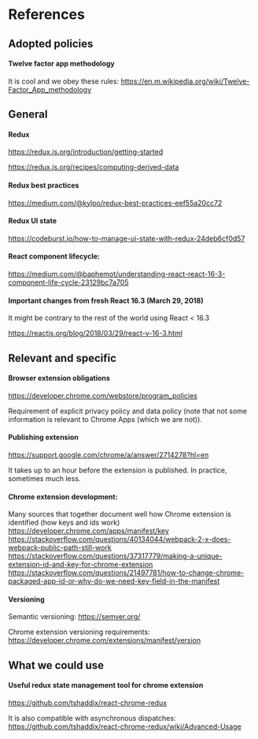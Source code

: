 
# References

## Adopted policies

#### Twelve factor app methodology
It is cool and we obey these rules:
https://en.m.wikipedia.org/wiki/Twelve-Factor_App_methodology


## General

#### Redux
https://redux.js.org/introduction/getting-started

https://redux.js.org/recipes/computing-derived-data

#### Redux best practices
https://medium.com/@kylpo/redux-best-practices-eef55a20cc72

#### Redux UI state
https://codeburst.io/how-to-manage-ui-state-with-redux-24deb6cf0d57

#### React component lifecycle:
https://medium.com/@baphemot/understanding-react-react-16-3-component-life-cycle-23129bc7a705

#### Important changes from fresh React 16.3 (March 29, 2018)
It might be contrary to the rest of the world using React < 16.3

https://reactjs.org/blog/2018/03/29/react-v-16-3.html

## Relevant and specific



#### Browser extension obligations

https://developer.chrome.com/webstore/program_policies

Requirement of explicit privacy policy and data policy
(note that not some information is relevant to Chrome Apps
(which we are not)).




#### Publishing extension
https://support.google.com/chrome/a/answer/2714278?hl=en

It takes up to an hour before the extension is published.
In practice, sometimes much less.




#### Chrome extension development:


Many sources that together document well how Chrome extension is identified (how keys and ids work)
https://developer.chrome.com/apps/manifest/key
https://stackoverflow.com/questions/40134044/webpack-2-x-does-webpack-public-path-still-work
https://stackoverflow.com/questions/37317779/making-a-unique-extension-id-and-key-for-chrome-extension
https://stackoverflow.com/questions/21497781/how-to-change-chrome-packaged-app-id-or-why-do-we-need-key-field-in-the-manifest


#### Versioning

Semantic versioning: https://semver.org/

Chrome extension versioning requirements: https://developer.chrome.com/extensions/manifest/version


## What we could use

#### Useful redux state management tool for chrome extension
https://github.com/tshaddix/react-chrome-redux

It is also compatible with asynchronous dispatches: https://github.com/tshaddix/react-chrome-redux/wiki/Advanced-Usage
